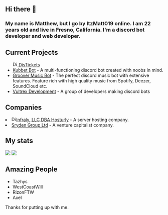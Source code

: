 ## Hi there 👋

<h3>My name is Matthew, but I go by ItzMatt019 online. I am 22 years old and live in Fresno, California. I'm a discord bot developer and web developer.</h3>

<h2>Current Projects</h2>
<ul>
<a href="https://distickets.com/"><img alt="DisTickets Logo" title="DisTickets Logo" height="15" width="15" src="https://distickets.com/assets/img/logo.png"> DisTickets</a>
  <li><a href="https://kubbet.com">Kubbet Bot</a> - A multi-functioning discord bot created with noobs in mind.</li>
  <li><a href="https://grooverbot.com">Groover Music Bot</a> - The perfect discord music bot with extensive features. Feature rich with high quality music from Spotify, Deezer, SoundCloud etc.</li>
  <li><a href="https://vultrex.dev">Vultrex Development</a> - A group of developers making discord bots</li>
</ul>

<h2>Companies</h2>
  <li><a href="https://hosturly.com"><img alt="DisTickets Logo" title="DisTickets Logo" height="15" width="15" src="https://distickets.com/assets/img/logo.png">Infraly, LLC DBA Hosturly</a> - A server hosting company.</li>
  <li><a href="https://sryden.gg">Sryden Group Ltd</a> - A venture capitalist company.</li>

<h2>My stats</h2>
<img src="https://github-readme-stats.vercel.app/api?username=itzmatt019&show_icons=true&theme=radical&count_private=true&include_all_commits=true">
<img src="https://github-readme-stats.vercel.app/api/top-langs/?username=itzmatt019&theme=radical&layout=compact">

<h2>Amazing People</h2>
<ul>
  <li>Tazhys</li>
  <li>WestCoastWill</li>
  <li>RizonFTW</li>
  <li>Axel</li>
</ul>

Thanks for putting up with me.
